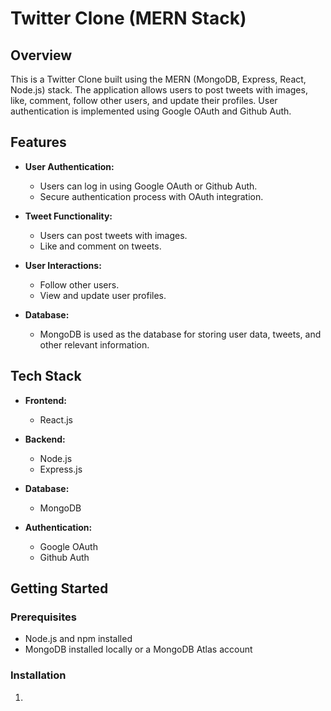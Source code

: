 # Twitter Clone (MERN Stack)

## Overview

This is a Twitter Clone built using the MERN (MongoDB, Express, React, Node.js) stack. The application allows users to post tweets with images, like, comment, follow other users, and update their profiles. User authentication is implemented using Google OAuth and Github Auth.

## Features

- **User Authentication:**
  - Users can log in using Google OAuth or Github Auth.
  - Secure authentication process with OAuth integration.

- **Tweet Functionality:**
  - Users can post tweets with images.
  - Like and comment on tweets.

- **User Interactions:**
  - Follow other users.
  - View and update user profiles.

- **Database:**
  - MongoDB is used as the database for storing user data, tweets, and other relevant information.

## Tech Stack

- **Frontend:**
  - React.js

- **Backend:**
  - Node.js
  - Express.js

- **Database:**
  - MongoDB

- **Authentication:**
  - Google OAuth
  - Github Auth

## Getting Started

### Prerequisites

- Node.js and npm installed
- MongoDB installed locally or a MongoDB Atlas account

### Installation

1.
